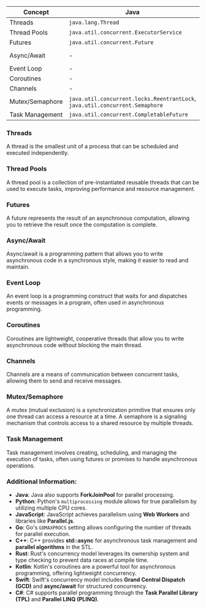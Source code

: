 
| Concept           | Java                                               | Python                      | JavaScript                | Go         | C++                     | Rust                        | Kotlin                | Swift                      | C#                                    |
|-------------------|----------------------------------------------------|-----------------------------|----------------------------|------------|-------------------------|-----------------------------|------------------------|----------------------------|----------------------------------------|
| Threads           | `java.lang.Thread`                                 | `threading`                 | -                          | Goroutines | `std::thread`           | `std::thread`               | -                      | -                          | `System.Threading.Thread`             |
| Thread Pools      | `java.util.concurrent.ExecutorService`             | -                           | -                          | -          | -                       | -                           | -                      | -                          | `System.Threading.ThreadPool`         |
| Futures           | `java.util.concurrent.Future`                      | `concurrent.futures`        | `Promise`                  | -          | `std::future`           | `std::future`               | -                      | -                          | `System.Threading.Tasks.Task`         |
| Async/Await       | -                                                  | `asyncio`                   | `Promise`, `async/await`   | -          | -                       | `async-std`, `tokio`        | `kotlinx.coroutines`   | `async/await`              | `System.Threading.Tasks.Task`         |
| Event Loop        | -                                                  | `asyncio`                   | Event Loop                 | -          | -                       | -                           | -                      | -                          | -                                      |
| Coroutines        | -                                                  | -                           | -                          | -          | -                       | -                           | `kotlinx.coroutines`   | -                          | -                                      |
| Channels          | -                                                  | -                           | -                          | `chan`     | -                       | `std::sync::mpsc`           | -                      | -                          | `System.Threading.Channels`           |
| Mutex/Semaphore   | `java.util.concurrent.locks.ReentrantLock`, `java.util.concurrent.Semaphore` | `threading.Lock`, `threading.Semaphore` | - | - | `std::mutex`, `std::semaphore` | `std::sync::Mutex`, `std::sync::Semaphore` | - | - | `System.Threading.Mutex`, `System.Threading.Semaphore` |
| Task Management   | `java.util.concurrent.CompletableFuture`           | -                           | -                          | -          | `std::async`            | -                           | -                      | -                          | `System.Threading.Tasks.Task`         |

### Threads
A thread is the smallest unit of a process that can be scheduled and executed independently.

### Thread Pools
A thread pool is a collection of pre-instantiated reusable threads that can be used to execute tasks, improving performance and resource management.

### Futures
A future represents the result of an asynchronous computation, allowing you to retrieve the result once the computation is complete.

### Async/Await
Async/await is a programming pattern that allows you to write asynchronous code in a synchronous style, making it easier to read and maintain.

### Event Loop
An event loop is a programming construct that waits for and dispatches events or messages in a program, often used in asynchronous programming.

### Coroutines
Coroutines are lightweight, cooperative threads that allow you to write asynchronous code without blocking the main thread.

### Channels
Channels are a means of communication between concurrent tasks, allowing them to send and receive messages.

### Mutex/Semaphore
A mutex (mutual exclusion) is a synchronization primitive that ensures only one thread can access a resource at a time. A semaphore is a signaling mechanism that controls access to a shared resource by multiple threads.

### Task Management
Task management involves creating, scheduling, and managing the execution of tasks, often using futures or promises to handle asynchronous operations.

### Additional Information:
- **Java**: Java also supports **ForkJoinPool** for parallel processing.
- **Python**: Python's `multiprocessing` module allows for true parallelism by utilizing multiple CPU cores.
- **JavaScript**: JavaScript achieves parallelism using **Web Workers** and libraries like **Parallel.js**.
- **Go**: Go's `GOMAXPROCS` setting allows configuring the number of threads for parallel execution.
- **C++**: C++ provides **std::async** for asynchronous task management and **parallel algorithms** in the STL.
- **Rust**: Rust's concurrency model leverages its ownership system and type checking to prevent data races at compile time.
- **Kotlin**: Kotlin's coroutines are a powerful tool for asynchronous programming, offering lightweight concurrency.
- **Swift**: Swift's concurrency model includes **Grand Central Dispatch (GCD)** and **async/await** for structured concurrency.
- **C#**: C# supports parallel programming through the **Task Parallel Library (TPL)** and **Parallel LINQ (PLINQ)**.
